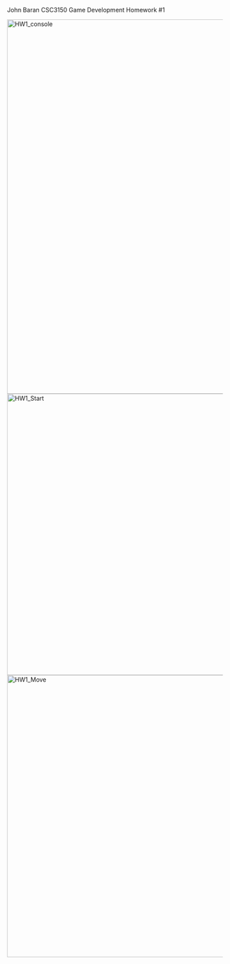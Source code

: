 John Baran
CSC3150 Game Development 
Homework #1



<img width="874" alt="HW1_console" src="https://github.com/user-attachments/assets/bc2f914a-5880-4d63-90b6-26a3455a692c">

<img width="657" alt="HW1_Start" src="https://github.com/user-attachments/assets/f1916be1-6cc6-47ad-8b7f-4085ae17bcfb">

<img width="659" alt="HW1_Move" src="https://github.com/user-attachments/assets/daa8c15e-d34a-4474-9616-0800838b7961">
